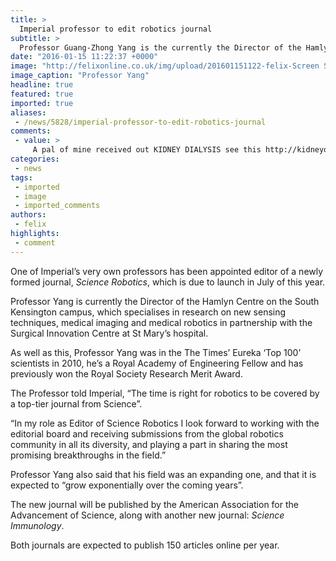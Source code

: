 ```yaml
---
title: >
  Imperial professor to edit robotics journal
subtitle: >
  Professor Guang-Zhong Yang is the currently the Director of the Hamlyn Centre for robotics
date: "2016-01-15 11:22:37 +0000"
image: "http://felixonline.co.uk/img/upload/201601151122-felix-Screen Shot 2016-01-13 at 14.57.36.png"
image_caption: "Professor Yang"
headline: true
featured: true
imported: true
aliases:
 - /news/5828/imperial-professor-to-edit-robotics-journal
comments:
 - value: >
     A pal of mine received out KIDNEY DIALYSIS see this http://kidneyok.tumblr.com/
categories:
 - news
tags:
 - imported
 - image
 - imported_comments
authors:
 - felix
highlights:
 - comment
---
```


One of Imperial’s very own professors has been appointed editor of a newly formed journal, _Science Robotics_, which is due to launch in July of this year.

Professor Yang is currently the Director of the Hamlyn Centre on the South Kensington campus, which specialises in research on new sensing techniques, medical imaging and medical robotics in partnership with the Surgical Innovation Centre at St Mary’s hospital.

As well as this, Professor Yang was in the The Times’ Eureka ‘Top 100’ scientists in 2010, he’s a Royal Academy of Engineering Fellow and has previously won the Royal Society Research Merit Award.

The Professor told Imperial, “The time is right for robotics to be covered by a top-tier journal from Science”.

“In my role as Editor of Science Robotics I look forward to working with the editorial board and receiving submissions from the global robotics community in all its diversity, and playing a part in sharing the most promising breakthroughs in the field.”

Professor Yang also said that his field was an expanding one, and that  it is expected to “grow exponentially over the coming years”.

The new journal will be published by the American Association for the Advancement of Science, along with another new journal: _Science Immunology_.

Both journals are expected to publish 150 articles online per year.
